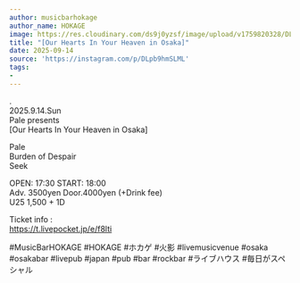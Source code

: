 ```yaml
---
author: musicbarhokage
author_name: HOKAGE
image: https://res.cloudinary.com/ds9j0yzsf/image/upload/v1759820328/DLpb9hmSLML.jpg
title: "[Our Hearts In Your Heaven in Osaka]"
date: 2025-09-14
source: 'https://instagram.com/p/DLpb9hmSLML'
tags:
- 
---
```

.<br>
2025.9.14.Sun<br>
Pale presents<br>
[Our Hearts In Your Heaven in Osaka]

Pale<br>
Burden of Despair<br>
Seek

OPEN: 17:30 START: 18:00<br>
Adv. 3500yen Door.4000yen (+Drink fee)<br>
U25 1,500 + 1D

Ticket info :<br>
https://t.livepocket.jp/e/f8lti

#MusicBarHOKAGE #HOKAGE #ホカゲ #火影 #livemusicvenue #osaka #osakabar #livepub #japan #pub #bar #rockbar #ライブハウス #毎日がスペシャル